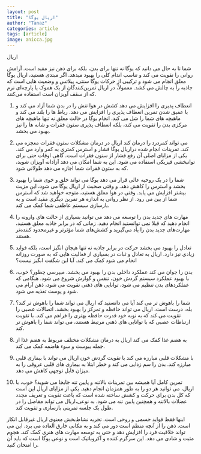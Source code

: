 ```yaml
---
layout: post
title: "اریال یوگا"
author: "Tanaz"
categories: article
tags: [article]
image: anicca.jpg
---
```

اریال 

شما تا به حال می دانید که یوگا نه تنها برای بدن، بلکه برای ذهن نیز مفید است. آرامش روانی را تقویت می کند و تناسب اندام کلی را بهبود میدهد. اگر مبتدی هستید، 
اریال یوگا معلق  انجام می شود و ترکیبی از حرکات یوگا سنتی، پیلاتس و وضعیت هایی است که جاذبه را به چالش می کشد. معمولاً، در اریال تمرین‌کنندگان از یک هموک یا پارچه‌ای نرم که از سقف آویزان است استفاده می‌کنند. 

1) انعطاف پذیری را افزایش می دهد
کشش  در هوا تنش را در بدن شما آزاد می کند و با عمیق شدن تمرین انعطاف پذیری را افزایش می دهد. رباط ها را بلند می کند و ماهیچه های شما را شل می کند. انجام یوگا در حالت معلق نه تنها ماهیچه های مرکزی بدن را تقویت می کند، بلکه انعطاف پذیری ستون فقرات و شانه ها را نیز بهبود می بخشد.

2) می تواند کمردرد را درمان کند
اریال در درمان مشکلات ستون فقرات معجزه می کند. تمرینات انجام شده دراریال یوگا فشار و استرس کمتری به کمر وارد می کند. یکی از مزایای اصلی آن رفع فشار از ستون فقرات است. گاهی اوقات حتی برای توانبخشی فیزیکی استفاده می شود. این به شما امکان می دهد آزادانه آویزان شوید، که به ستون فقرات شما اجازه می دهد طولانی شود.

3) شما را در یک روحیه عالی قرار می دهد
یوگا می تواند خلق و خوی شما را بهبود بخشد و استرس را کاهش دهد. و وقتی صحبت از اریال یوگا می شود، این مزیت بیشتر افزایش می یابد. وقتی در هوا معلق هستید، متوجه خواهید شد که استرس شما از بین می رود. از نظر روانی به اندازه هر تمرین دیگری مفید است و به بازسازی سیستم عاطفی شما کمک می کند.

4) مهارت های جدید بدن را توسعه می دهد
 می توانید بسیاری از حالت های وارونه را انجام دهید که قبلا نمی توانستید انجام دهید. زمانی که در برابر جاذبه معلق هستید، مهارت‌های جدید بدن را یاد می‌گیرید و کشش‌های شما مؤثرتر و غیرمحدود کننده‌تر هستند.

5) تعادل را بهبود می بخشد
حرکت در برابر جاذبه نه تنها هیجان انگیز است، بلکه فواید زیادی نیز دارد. اریال  به تعادل و ثبات در بسیاری از فعالیت هایی که به صورت روزانه انجام می شود کمک می کند. آیا این شگفت انگیز نیست؟

6) بدن را جوان می کند
عملکرد داخلی بدن را بهبود می بخشد. میپرسی چطور؟ خوب، با بهبود عملکرد سیستم گردش خون، تنفس و گوارش شروع می شود. هنگامی که عملکردهای بدن تنظیم می شود، توانایی های ذهنی تقویت می شود، ذهن آرام می شود و پوست تغذیه می شود. 

7) شما را باهوش تر می کند
آیا می دانستید که اریال می تواند شما را باهوش تر کند؟ بله، درست است، اریال می تواند حافظه و تمرکز را بهبود بخشد. اتصالات عصبی را تقویت می کند که به نوبه خود قدرت حافظه بهتری را فراهم می کند. با تقویت ارتباطات عصبی که با توانایی های ذهنی مرتبط هستند، می تواند شما را باهوش تر کند.

8) به هضم غذا کمک می کند
اریال به درمان مشکلات مختلف مربوط به هضم غذا از جمله یبوست و سوء هاضمه کمک می کند.

9) با مشکلات قلبی مبارزه می کند
با تقویت گردش خون اریال می تواند با بیماری قلبی مبارزه کند. بدن را سم زدایی می کند و خطر ابتلا به بیماری های قلبی عروقی را به میزان قابل توجهی کاهش می دهد.

10) تمرین کامل
آیا همیشه بین تمرینات بالاتنه و پایین تنه جابجا می شوید؟ خوب، با اریال، می توانید هر دو را به طور همزمان انجام دهید. یکی از مزایای اریال این است که کل بدن برای حرکت و کشش ساخته شده است که باعث تقویت و تعریف مجدد عضلات بالاتنه و همچنین پایین تنه می شود. به نوعی،اریال می تواند مفاصل را در طول یک جلسه تمرینی بازسازی و تقویت کند.

اینها فقط فواید جسمی و روحی است. تجربه نشاط‌بخش معنوی اریال غیرقابل انکار است. ذهن را از آنچه منظم است دور می کند و به مکانی خارق العاده می برد. این می تواند خلاقیت فرد را افزایش دهد و حتی به توسعه مهارت های هنری کمک کند. هجوم مثبت و شادی می دهد. این سرگرم کننده و آکروباتیک است و نوعی یوگا است که باید آن را امتحان کنید.
